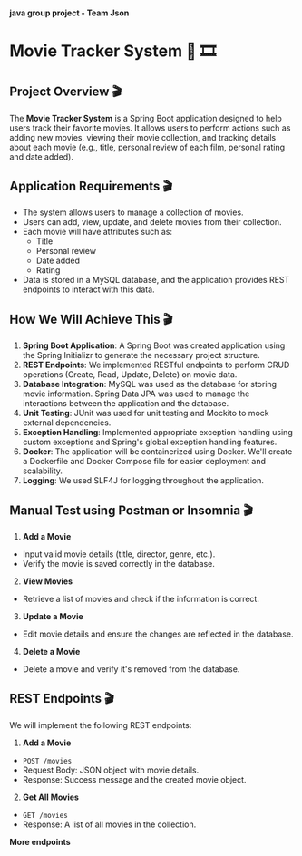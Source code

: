 #### java group project - Team Json

# Movie Tracker System :movie_camera: :film_strip:

## Project Overview :clapper:

The **Movie Tracker System** is a Spring Boot application designed to help users track their favorite movies.
It allows users to perform actions such as adding new movies, viewing their movie collection, and tracking details
about each movie (e.g., title, personal review of each film, personal rating and date added).

## Application Requirements :clapper:

- The system allows users to manage a collection of movies.
- Users can add, view, update, and delete movies from their collection.
- Each movie will have attributes such as:
    - Title
    - Personal review
    - Date added
    - Rating 
- Data is stored in a MySQL database, and the application provides REST endpoints to interact with this data.


## How We Will Achieve This :clapper:

1. **Spring Boot Application**: A Spring Boot was created application using the Spring Initializr to generate the necessary project structure.
2. **REST Endpoints**: We implemented RESTful endpoints to perform CRUD operations (Create, Read, Update, Delete) on movie data.
3. **Database Integration**: MySQL was used as the database for storing movie information. Spring Data JPA was used to manage the interactions between the application and the database.
4. **Unit Testing**:  JUnit was used for unit testing and Mockito to mock external dependencies.
5. **Exception Handling**: Implemented appropriate exception handling using custom exceptions and Spring's global exception handling features.
6. **Docker**: The application will be containerized using Docker. We'll create a Dockerfile and Docker Compose file for easier deployment and scalability.
7. **Logging**: We used SLF4J for logging throughout the application.


## Manual Test using Postman or Insomnia :clapper:

1. **Add a Movie**
- Input valid movie details (title, director, genre, etc.).
- Verify the movie is saved correctly in the database.

2. **View Movies**
- Retrieve a list of movies and check if the information is correct.

3. **Update a Movie**
- Edit movie details and ensure the changes are reflected in the database.

4. **Delete a Movie**
- Delete a movie and verify it's removed from the database.

## REST Endpoints :clapper:

We will implement the following REST endpoints:

1. **Add a Movie**
- `POST /movies`
- Request Body: JSON object with movie details.
- Response: Success message and the created movie object.

2. **Get All Movies**
- `GET /movies`
- Response: A list of all movies in the collection.

**More endpoints**
